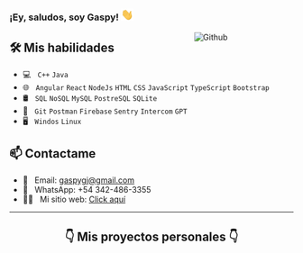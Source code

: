 ### ¡Ey, saludos, soy Gaspy! <img alt="saludo" width="22px" src="https://raw.githubusercontent.com/parth-27/parth-27/master/Hi.gif">

<img width="35%" align="right" alt="Github" src="https://user-images.githubusercontent.com/48678280/88862734-4903af80-d201-11ea-968b-9c939d88a37c.gif">

## 🛠 Mis habilidades

* 💻 &nbsp; `C++`  `Java` 
* 🌐 &nbsp; `Angular` `React` `NodeJs` `HTML`  `CSS`  `JavaScript` `TypeScript` `Bootstrap` 
* 🛢 &nbsp; `SQL` `NoSQL` `MySQL` `PostreSQL` `SQLite`
* 🔧 &nbsp; `Git` `Postman` `Firebase` `Sentry` `Intercom` `GPT` 
* 🖥 &nbsp; `Windos` `Linux`

## 📫 Contactame

* 📧 &nbsp; Email: gaspygj@gmail.com
* 📱 &nbsp; WhatsApp: +54 342-486-3355
* 👨‍💻 &nbsp; Mi sitio web: [Click aquí](https://gaspygj.github.io/)

<hr/>

<h2 align="center">👇 Mis proyectos personales 👇</h2> 
